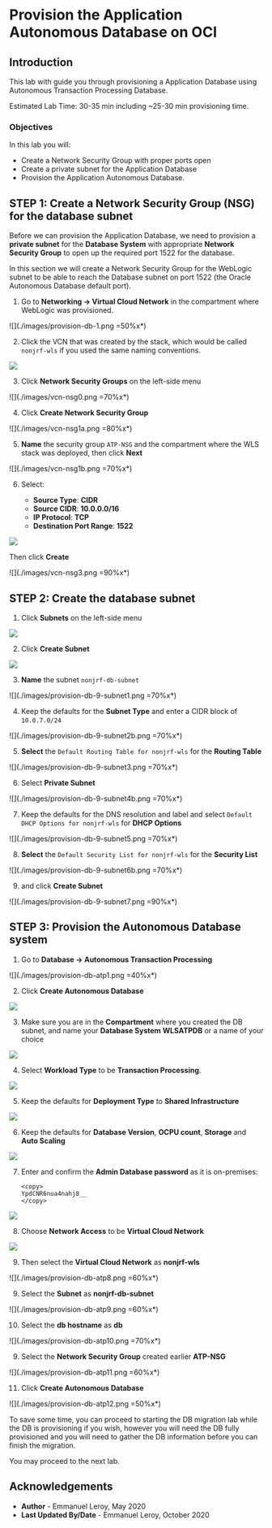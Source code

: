 # Provision the Application Autonomous Database on OCI

## Introduction

This lab with guide you through provisioning a Application Database using Autonomous Transaction Processing Database.

Estimated Lab Time: 30-35 min including ~25-30 min provisioning time.

### Objectives

In this lab you will:

- Create a Network Security Group with proper ports open
- Create a private subnet for the Application Database
- Provision the Application Autonomous Database.

## **STEP 1:** Create a Network Security Group (NSG) for the database subnet

Before we can provision the Application Database, we need to provision a **private subnet** for the **Database System** with appropriate **Network Security Group** to open up the required port 1522 for the database.

In this section we will create a Network Security Group for the WebLogic subnet to be able to reach the Database subnet on port 1522 (the Oracle Autonomous Database default port).

1. Go to **Networking -> Virtual Cloud Network** in the compartment where WebLogic was provisioned.

  ![](./images/provision-db-1.png =50%x*)

2. Click the VCN that was created by the stack, which would be called `nonjrf-wls` if you used the same naming conventions.

  ![](./images/provision-db-2.png)

3. Click **Network Security Groups** on the left-side menu

  ![](./images/vcn-nsg0.png =70%x*)

4. Click **Create Network Security Group**

  ![](./images/vcn-nsg1a.png =80%x*)

5. **Name** the security group `ATP-NSG` and the compartment where the WLS stack was deployed, then click **Next**

  ![](./images/vcn-nsg1b.png =70%x*)

6. Select:

    - **Source Type**: **CIDR**
    - **Source CIDR**: **10.0.0.0/16**
    - **IP Protocol**: **TCP**
    - **Destination Port Range**: **1522**

  ![](./images/vcn-nsg2.png)

  Then click **Create**

  ![](./images/vcn-nsg3.png =90%x*)


## **STEP 2:** Create the database subnet

1. Click **Subnets** on the left-side menu

  ![](./images/provision-db-7-subnet.png)

2. Click **Create Subnet**

  ![](./images/provision-db-8-subnet.png)

3. **Name** the subnet `nonjrf-db-subnet`

  ![](./images/provision-db-9-subnet1.png =70%x*)

4. Keep the defaults for the **Subnet Type** and enter a CIDR block of `10.0.7.0/24`

  ![](./images/provision-db-9-subnet2b.png =70%x*)

5. **Select** the `Default Routing Table for nonjrf-wls` for the **Routing Table**

  ![](./images/provision-db-9-subnet3.png =70%x*)

6. Select **Private Subnet**

  ![](./images/provision-db-9-subnet4b.png =70%x*)

7. Keep the defaults for the DNS resolution and label and select `Default DHCP Options for nonjrf-wls` for **DHCP Options**

  ![](./images/provision-db-9-subnet5.png =70%x*)

8. **Select** the `Default Security List for nonjrf-wls` for the **Security List**

  ![](./images/provision-db-9-subnet6b.png =70%x*)

9. and click **Create Subnet**

  ![](./images/provision-db-9-subnet7.png =90%x*)

## **STEP 3:** Provision the Autonomous Database system

1. Go to **Database -> Autonomous Transaction Processing**

  ![](./images/provision-db-atp1.png =40%x*)

2. Click **Create Autonomous Database**

  ![](./images/provision-db-atp2.png)

3. Make sure you are in the **Compartment** where you created the DB subnet, and name your **Database System** **WLSATPDB** or a name of your choice

  ![](./images/provision-db-atp2b.png)

4. Select **Workload Type** to be **Transaction Processing**.

  ![](./images/provision-db-atp3.png)

5. Keep the defaults for **Deployment Type** to **Shared Infrastructure**

  ![](./images/provision-db-atp4.png)

6. Keep the defaults for **Database Version**, **OCPU count**, **Storage** and **Auto Scaling**

  ![](./images/provision-db-atp5.png)

7. Enter and confirm the **Admin Database password** as it is on-premises: 

    ```
    <copy>
    YpdCNR6nua4nahj8__
    </copy>
    ```

  ![](./images/provision-db-atp6.png)

8. Choose **Network Access** to be **Virtual Cloud Network**

  ![](./images/provision-db-atp7.png)

9. Then select the **Virtual Cloud Network** as **nonjrf-wls**

  ![](./images/provision-db-atp8.png =60%x*)

9. Select the **Subnet** as **nonjrf-db-subnet**

  ![](./images/provision-db-atp9.png =60%x*)

10. Select the **db hostname** as **db**

  ![](./images/provision-db-atp10.png =70%x*)

9. Select the **Network Security Group** created earlier **ATP-NSG**

  ![](./images/provision-db-atp11.png =60%x*)

11. Click **Create Autonomous Database**

  ![](./images/provision-db-atp12.png =50%x*)

To save some time, you can proceed to starting the DB migration lab while the DB is provisioning if you wish, however you will need the DB fully provisioned and you will need to gather the DB information before you can finish the migration.

You may proceed to the next lab.

## Acknowledgements

 - **Author** - Emmanuel Leroy, May 2020
 - **Last Updated By/Date** - Emmanuel Leroy, October 2020
